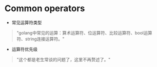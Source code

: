 # Common operators

- 常见运算符类型

> "golang中常见的运算：算术运算符、位运算符、比较运算符、bool运算符、string连接运算符。"

- 运算符优先级

> "这个都是老生常谈的问题了，这里不再赘述了。"

